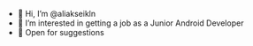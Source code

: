 - 👋 Hi, I’m @aliakseikln
- 👀 I’m interested in getting a job as a Junior Android Developer
- 💼 Open for suggestions
